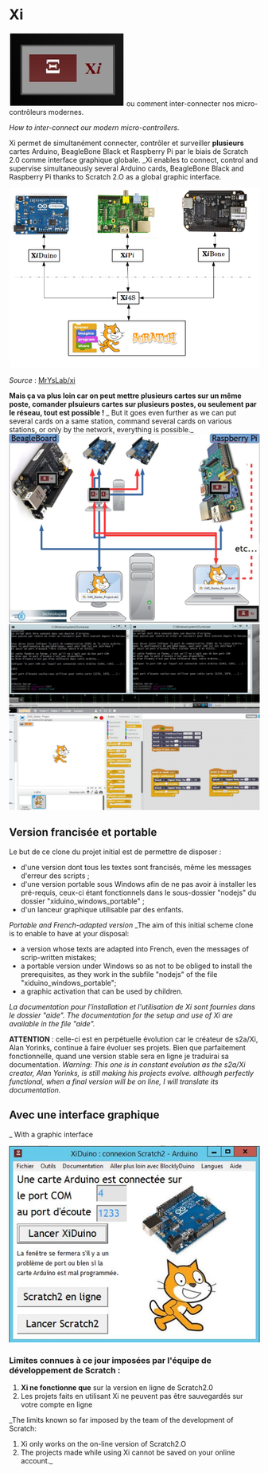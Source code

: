 Xi
======
![](https://github.com/technologiescollege/XiDuino-Windows-Portable/blob/master/aide/0-presentation/Xi.png) ou comment inter-connecter nos micro-contrôleurs modernes.

_How to inter-connect our modern micro-controllers._

Xi permet de simultanément connecter, contrôler et surveiller **plusieurs** cartes Arduino, BeagleBone Black et Raspberry Pi par le biais de Scratch 2.0 comme interface graphique globale.
_Xi enables to connect, control and supervise simultaneously several Arduino cards, BeagleBone Black and Raspberry Pi thanks to Scratch 2.O as a global graphic interface.

![](https://github.com/technologiescollege/XiDuino-Windows-Portable/blob/master/aide/0-presentation/Screenshot%20-%2008192014%20-%2003-20-36%20PM.png)


_Source_ : [MrYsLab/xi](https://github.com/MrYsLab/xi)

**Mais ça va plus loin car on peut mettre plusieurs cartes sur un même poste, comander plsuieurs cartes sur plusieurs postes, ou seulement par le réseau, tout est possible !**
_ But it goes even further as we can put several cards on a same station, command several cards on various stations, or only by the network, everything is possible._
![](https://github.com/technologiescollege/XiDuino-Windows-Portable/blob/master/aide/diapo_globale.JPG)
![](https://github.com/technologiescollege/XiDuino-Windows-Portable/blob/master/aide/Exemple_2_arduino_1_PC.JPG)

## Version francisée et portable

Le but de ce clone du projet initial est de permettre de disposer :
- d'une version dont tous les textes sont francisés, même les messages d'erreur des scripts ;
- d'une version portable sous Windows afin de ne pas avoir à installer les pré-requis, ceux-ci étant fonctionnels dans le sous-dossier "nodejs" du dossier "xiduino_windows_portable" ;
- d'un lanceur graphique utilisable par des enfants.

_Portable and French-adapted version_
_The aim of this initial scheme clone is to enable to have at your disposal:
- a version whose texts are adapted into French, even the messages of scrip-written mistakes;
- a portable version under Windows so as not to be obliged to install the prerequisites, as they work in the subfile "nodejs" of the file "xiduino_windows_portable"; 
- a graphic activation that can be used by children.

_La documentation pour l'installation et l'utilisation de Xi sont fournies dans le dossier "aide"._
_The documentation for the setup and use of Xi are available in the file "aide"._

**ATTENTION** : celle-ci est en perpétuelle évolution car le créateur de s2a/Xi, Alan Yorinks, continue à faire évoluer ses projets. Bien que parfaitement fonctionnelle, quand une version stable sera en ligne je traduirai sa documentation.
_Warning: This one is in constant evolution as the s2a/Xi creator, Alan Yorinks, is still making his projects evolve. although perfectly functional, when a final version will be on line, I will translate its documentation._

## Avec une interface graphique
_ With a graphic interface

![](https://github.com/technologiescollege/XiDuino-Windows-Portable/blob/master/aide/Capture_EXE.JPG)
### Limites connues à ce jour imposées par l'équipe de développement de Scratch :
1. **Xi ne fonctionne que** sur la version en ligne de Scratch2.0
2. Les projets faits en utilisant Xi ne peuvent pas être sauvegardés sur votre compte en ligne

_The limits known so far imposed by the team of the development of Scratch:
1. Xi only works on the on-line version of Scratch2.O
2. The projects made while using Xi cannot be saved on your online account._ 


